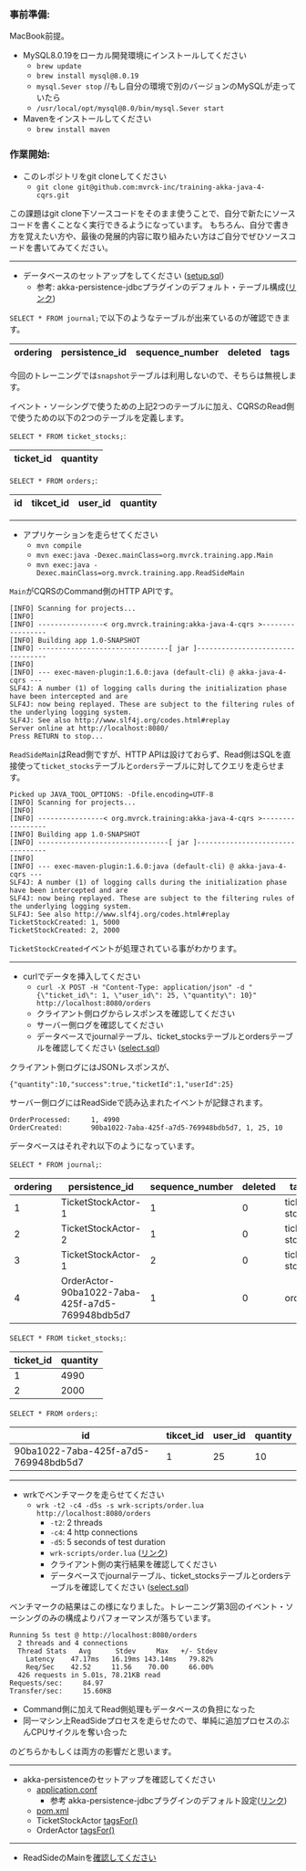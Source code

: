 ### 事前準備:

MacBook前提。

- MySQL8.0.19をローカル開発環境にインストールしてください
  - `brew update`
  - `brew install mysql@8.0.19`
  - `mysql.Sever stop` //もし自分の環境で別のバージョンのMySQLが走っていたら
  - `/usr/local/opt/mysql@8.0/bin/mysql.Sever start`
- Mavenをインストールしてください
  - `brew install maven`

### 作業開始:

- このレポジトリをgit cloneしてください
  - `git clone git@github.com:mvrck-inc/training-akka-java-4-cqrs.git`

この課題はgit clone下ソースコードをそのまま使うことで、自分で新たにソースコードを書くことなく実行できるようになっています。
もちろん、自分で書き方を覚えたい方や、最後の発展的内容に取り組みたい方はご自分でぜひソースコードを書いてみてください。

---
- データベースのセットアップをしてください ([setup.sql](./dbsetup/setup.sql)) 
  - 参考: akka-persistence-jdbcプラグインのデフォルト・テーブル構成([リンク](https://github.com/akka/akka-persistence-jdbc/blob/v3.5.3/src/test/resources/schema/mysql/mysql-schema.sql))

`SELECT * FROM journal;`で以下のようなテーブルが出来ているのが確認できます。

| ordering | persistence_id | sequence_number | deleted | tags | message |
|----------|----------------|-----------------|---------|------|---------|

今回のトレーニングでは`snapshot`テーブルは利用しないので、そちらは無視します。

イベント・ソーシングで使うための上記2つのテーブルに加え、CQRSのRead側で使うための以下の2つのテーブルを定義します。

`SELECT * FROM ticket_stocks;`:

| ticket_id | quantity | 
|-----------|----------|


`SELECT * FROM orders;`:

| id | tikcet_id | user_id | quantity |
|----|-----------|---------|----------|

---
- アプリケーションを走らせてください
  - `mvn compile`
  - `mvn exec:java -Dexec.mainClass=org.mvrck.training.app.Main`
  - `mvn exec:java -Dexec.mainClass=org.mvrck.training.app.ReadSideMain`

`Main`がCQRSのCommand側のHTTP APIです。

```
[INFO] Scanning for projects...
[INFO]
[INFO] ----------------< org.mvrck.training:akka-java-4-cqrs >-----------------
[INFO] Building app 1.0-SNAPSHOT
[INFO] --------------------------------[ jar ]---------------------------------
[INFO]
[INFO] --- exec-maven-plugin:1.6.0:java (default-cli) @ akka-java-4-cqrs ---
SLF4J: A number (1) of logging calls during the initialization phase have been intercepted and are
SLF4J: now being replayed. These are subject to the filtering rules of the underlying logging system.
SLF4J: See also http://www.slf4j.org/codes.html#replay
Server online at http://localhost:8080/
Press RETURN to stop...
```

`ReadSideMain`はRead側ですが、HTTP APIは設けておらず、Read側はSQLを直接使って`ticket_stocks`テーブルと`orders`テーブルに対してクエリを走らせます。

```
Picked up JAVA_TOOL_OPTIONS: -Dfile.encoding=UTF-8
[INFO] Scanning for projects...
[INFO]
[INFO] ----------------< org.mvrck.training:akka-java-4-cqrs >-----------------
[INFO] Building app 1.0-SNAPSHOT
[INFO] --------------------------------[ jar ]---------------------------------
[INFO]
[INFO] --- exec-maven-plugin:1.6.0:java (default-cli) @ akka-java-4-cqrs ---
SLF4J: A number (1) of logging calls during the initialization phase have been intercepted and are
SLF4J: now being replayed. These are subject to the filtering rules of the underlying logging system.
SLF4J: See also http://www.slf4j.org/codes.html#replay
TicketStockCreated: 1, 5000
TicketStockCreated: 2, 2000
```

`TicketStockCreated`イベントが処理されている事がわかります。

---
- curlでデータを挿入してください
  - `curl -X POST -H "Content-Type: application/json" -d "{\"ticket_id\": 1, \"user_id\": 25, \"quantity\": 10}"  http://localhost:8080/orders`
  - クライアント側ログからレスポンスを確認してください
  - サーバー側ログを確認してください
  - データベースでjournalテーブル、ticket_stocksテーブルとordersテーブルを確認してください ([select.sql](./dbsetup/select.sql))

クライアント側ログにはJSONレスポンスが、

```
{"quantity":10,"success":true,"ticketId":1,"userId":25}
```

サーバー側ログにはReadSideで読み込まれたイベントが記録されます。

```
OrderProcessed:     1, 4990
OrderCreated:       90ba1022-7aba-425f-a7d5-769948bdb5d7, 1, 25, 10
```

データベースはそれぞれ以下のようになっています。

`SELECT * FROM journal;`:

| ordering | persistence_id                                  | sequence_number | deleted | tags         | message |
|----------|-------------------------------------------------|-----------------|---------|--------------|---------|
| 1        | TicketStockActor-1                              | 1               | 0       | ticket-stock	| ...     |
| 2        | TicketStockActor-2                              | 1               | 0       | ticket-stock	| ...
| 3        | TicketStockActor-1                              | 2               | 0       | ticket-stock	| ...
| 4        | OrderActor-90ba1022-7aba-425f-a7d5-769948bdb5d7 | 1               | 0       | order       	| ...

`SELECT * FROM ticket_stocks;`:

| ticket_id | quantity | 
|-----------|----------|
| 1         | 4990     |
| 2         | 2000     |

`SELECT * FROM orders;`:

| id                                   | tikcet_id | user_id | quantity |
|--------------------------------------|-----------|---------|----------|
| 90ba1022-7aba-425f-a7d5-769948bdb5d7 | 1         | 25      | 10       |

---
- wrkでベンチマークを走らせてください
  - `wrk -t2 -c4 -d5s -s wrk-scripts/order.lua http://localhost:8080/orders`
    - `-t2`: 2 threads
    - `-c4`: 4 http connections
    - `-d5`: 5 seconds of test duration
    - `wrk-scripts/order.lua` ([リンク](./wrk-scrips/order.lua))
    - クライアント側の実行結果を確認してください
    - データベースでjournalテーブル、ticket_stocksテーブルとordersテーブルを確認してください ([select.sql](./dbsetup/select.sql)) 

ベンチマークの結果はこの様になりました。トレーニング第3回のイベント・ソーシングのみの構成よりパフォーマンスが落ちています。

```
Running 5s test @ http://localhost:8080/orders
  2 threads and 4 connections
  Thread Stats   Avg      Stdev     Max   +/- Stdev
    Latency    47.17ms   16.19ms 143.14ms   79.82%
    Req/Sec    42.52     11.56    70.00     66.00%
  426 requests in 5.01s, 78.21KB read
Requests/sec:     84.97
Transfer/sec:     15.60KB
```

- Command側に加えてRead側処理もデータベースの負担になった
- 同一マシン上ReadSideプロセスを走らせたので、単純に追加プロセスのぶんCPUサイクルを奪い合った

のどちらかもしくは両方の影響だと思います。


---
- akka-persistenceのセットアップを確認してください
  - [application.conf](./src/main/resources/application.conf)
    - 参考 akka-persistence-jdbcプラグインのデフォルト設定([リンク](https://github.com/akka/akka-persistence-jdbc/blob/v3.5.3/src/test/resources/mysql-application.conf))
  - [pom.xml](./pom.xml)
  - TicketStockActor [tagsFor()](https://github.com/mvrck-inc/training-akka-java-4-cqrs/blob/master/src/main/java/org/mvrck/training/actor/TicketStockActor.java#L88)
  - OrderActor [tagsFor()](https://github.com/mvrck-inc/training-akka-java-4-cqrs/blob/master/src/main/java/org/mvrck/training/actor/OrderActor.java#L65)

---
- ReadSideのMainを[確認してください](./src/main/java/org/mvrck/training/app/ReadSide.java)
